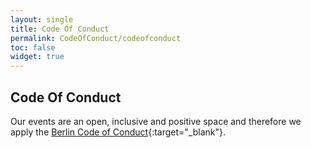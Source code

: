 ```yaml
---
layout: single
title: Code Of Conduct
permalink: CodeOfConduct/codeofconduct
toc: false
widget: true
---
```


## Code Of Conduct

Our events are an open, inclusive and positive space and therefore we apply the [Berlin Code of Conduct](https://berlincodeofconduct.org/){:target="_blank"}.